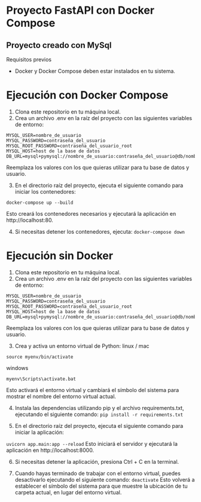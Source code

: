 # Proyecto FastAPI con Docker Compose

## Proyecto creado con MySql

Requisitos previos
 - Docker y Docker Compose deben estar instalados en tu sistema.

# Ejecución con Docker Compose
1. Clona este repositorio en tu máquina local.
2. Crea un archivo .env en la raíz del proyecto con las siguientes variables de entorno:

```MYSQL_DATABASE=nombre_de_la_bd
MYSQL_USER=nombre_de_usuario
MYSQL_PASSWORD=contraseña_del_usuario
MYSQL_ROOT_PASSWORD=contraseña_del_usuario_root
MYSQL_HOST=host de la base de datos
DB_URL=mysql+pymysql://nombre_de_usuario:contraseña_del_usuario@db/nombre_de_la_bd
```
Reemplaza los valores con los que quieras utilizar para tu base de datos y usuario.

3. En el directorio raíz del proyecto, ejecuta el siguiente comando para iniciar los contenedores:

```docker-compose up --build ```

Esto creará los contenedores necesarios y ejecutará la aplicación en http://localhost:80.

4. Si necesitas detener los contenedores, ejecuta:
 ```docker-compose down```


# Ejecución sin Docker

1. Clona este repositorio en tu máquina local.
2. Crea un archivo .env en la raíz del proyecto con las siguientes variables de entorno:

```MYSQL_DATABASE=nombre_de_la_bd
MYSQL_USER=nombre_de_usuario
MYSQL_PASSWORD=contraseña_del_usuario
MYSQL_ROOT_PASSWORD=contraseña_del_usuario_root
MYSQL_HOST=host de la base de datos
DB_URL=mysql+pymysql://nombre_de_usuario:contraseña_del_usuario@db/nombre_de_la_bd
```

Reemplaza los valores con los que quieras utilizar para tu base de datos y usuario.

3. Crea y activa un entorno virtual de Python:
linux / mac
```python3 -m venv myenv
source myenv/bin/activate
```
windows

```python3 -m venv myenv
myenv\Scripts\activate.bat
```

Esto activará el entorno virtual y cambiará el símbolo del sistema para mostrar el nombre del entorno virtual actual.

4. Instala las dependencias utilizando pip y el archivo requirements.txt, ejecutando el siguiente comando:
```pip install -r requirements.txt```

5. En el directorio raíz del proyecto, ejecuta el siguiente comando para iniciar la aplicación:

```uvicorn app.main:app --reload```
Esto iniciará el servidor y ejecutará la aplicación en http://localhost:8000.

6. Si necesitas detener la aplicación, presiona Ctrl + C en la terminal.

7. Cuando hayas terminado de trabajar con el entorno virtual, puedes desactivarlo ejecutando el siguiente comando:
```deactivate```
Esto volverá a establecer el símbolo del sistema para que muestre la ubicación de tu carpeta actual, en lugar del entorno virtual.
